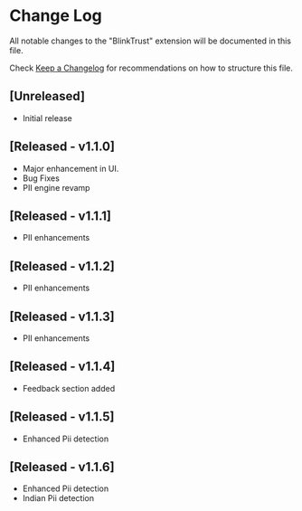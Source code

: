 # Change Log

All notable changes to the "BlinkTrust" extension will be documented in this file.

Check [Keep a Changelog](http://keepachangelog.com/) for recommendations on how to structure this file.

## [Unreleased]

- Initial release

## [Released - v1.1.0]

- Major enhancement in UI.
- Bug Fixes
- PII engine revamp

## [Released - v1.1.1]

- PII enhancements

## [Released - v1.1.2]

- PII enhancements

## [Released - v1.1.3]

- PII enhancements

## [Released - v1.1.4]

- Feedback section added

## [Released - v1.1.5]

- Enhanced Pii detection

## [Released - v1.1.6]

- Enhanced Pii detection
- Indian Pii detection